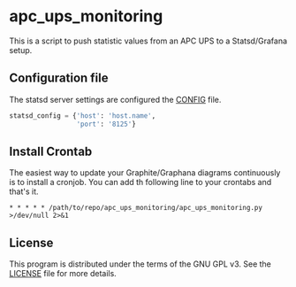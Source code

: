 # apc_ups_monitoring
This is a script to push statistic values from an APC UPS to a Statsd/Grafana setup.


## Configuration file
The statsd server settings are configured the [CONFIG][config.py] file.

```python
statsd_config = {'host': 'host.name',
                 'port': '8125'}

```

## Install Crontab
The easiest way to update your Graphite/Graphana diagrams continuously is to install a cronjob. You can add th following line to your crontabs and that's it.

    * * * * * /path/to/repo/apc_ups_monitoring/apc_ups_monitoring.py >/dev/null 2>&1

## License
This program is distributed under the terms of the GNU GPL v3. See the [LICENSE][license] file for more details.

[license]: https://raw.githubusercontent.com/cs-networks/apc_ups_monitoring/master/LICENSE
[config.py]: https://raw.githubusercontent.com/cs-networks/apc_ups_monitoring/master/config.py
